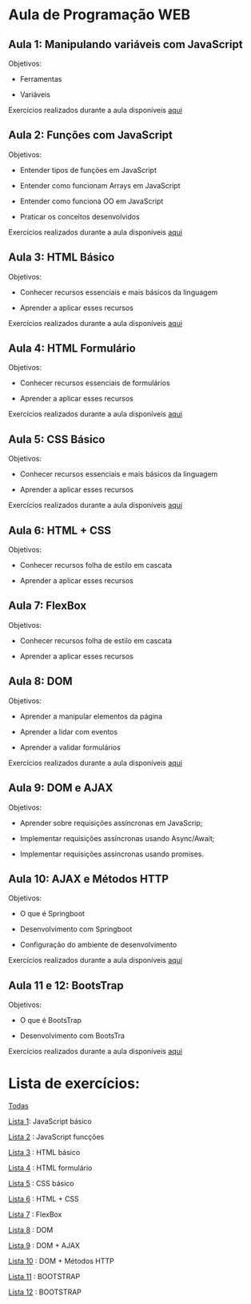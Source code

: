 # Aula de Programação WEB

## Aula 1: Manipulando variáveis com JavaScript

Objetivos:
  - Ferramentas

  - Variáveis

Exercícios realizados durante a aula disponíveis [aqui](https://github.com/thaisconto/Curso-ADS/tree/main/JavaScript_Web/aula1) 

## Aula 2: Funções com JavaScript

Objetivos:
  - Entender tipos de funções em JavaScript

  - Entender como funcionam Arrays em JavaScript

  - Entender como funciona OO em JavaScript

  - Praticar os conceitos desenvolvidos

Exercícios realizados durante a aula disponíveis [aqui](https://github.com/thaisconto/Curso-ADS/tree/main/JavaScript_Web/aula2) 

## Aula 3: HTML Básico

Objetivos:
  - Conhecer recursos essenciais e mais básicos da linguagem

  - Aprender a aplicar esses recursos

Exercícios realizados durante a aula disponíveis [aqui](https://github.com/thaisconto/Curso-ADS/tree/main/JavaScript_Web/aula3)

## Aula 4: HTML Formulário

Objetivos:
  - Conhecer recursos essenciais de formulários

  - Aprender a aplicar esses recursos

Exercícios realizados durante a aula disponíveis [aqui](https://github.com/thaisconto/Curso-ADS/tree/main/JavaScript_Web/aula4)

## Aula 5: CSS Básico

Objetivos:
  - Conhecer recursos essenciais e mais básicos da linguagem

  - Aprender a aplicar esses recursos

Exercícios realizados durante a aula disponíveis [aqui](https://github.com/thaisconto/Curso-ADS/tree/main/JavaScript_Web/aula5)

## Aula 6: HTML + CSS

Objetivos:
  - Conhecer recursos folha de estilo em cascata

  - Aprender a aplicar esses recursos

## Aula 7: FlexBox

Objetivos:
  - Conhecer recursos folha de estilo em cascata

  - Aprender a aplicar esses recursos

## Aula 8: DOM

Objetivos:
  - Aprender a manipular elementos da página
    
  - Aprender a lidar com eventos
    
  - Aprender a validar formulários

Exercícios realizados durante a aula disponíveis [aqui](https://github.com/thaisconto/Curso-ADS/tree/main/JavaScript_Web/aula8)

## Aula 9: DOM e AJAX

Objetivos:
  - Aprender sobre requisições assíncronas em JavaScrip;

  - Implementar requisições assíncronas usando Async/Await;

  - Implementar requisições assíncronas usando promises.


## Aula 10: AJAX e Métodos HTTP

Objetivos:
  - O que é Springboot

  - Desenvolvimento com Springboot

  - Configuração do ambiente de desenvolvimento


Exercícios realizados durante a aula disponíveis [aqui](https://github.com/thaisconto/Curso-ADS/tree/main/JavaScript_Web/aula10)

## Aula 11 e 12: BootsTrap

Objetivos:
  - O que é BootsTrap

  - Desenvolvimento com BootsTra


Exercícios realizados durante a aula disponíveis [aqui](https://github.com/thaisconto/Curso-ADS/tree/main/JavaScript_Web/aula11)

# Lista de exercícios:

[Todas](https://github.com/thaisconto/Curso-ADS/tree/main/JavaScript_Web/Listas)

[Lista 1](https://github.com/thaisconto/Curso-ADS/tree/main/JavaScript_Web/Listas/Lista1): JavaScript básico

[Lista 2](https://github.com/thaisconto/Curso-ADS/tree/main/JavaScript_Web/Listas/Lista2) : JavaScript funcções

[Lista 3](https://github.com/thaisconto/Curso-ADS/tree/main/JavaScript_Web/Listas/Lista3) : HTML básico

[Lista 4](https://github.com/thaisconto/Curso-ADS/tree/main/JavaScript_Web/Listas/Lista4) : HTML formulário

[Lista 5](https://github.com/thaisconto/Curso-ADS/tree/main/JavaScript_Web/Listas/Lista5) : CSS básico

[Lista 6](https://github.com/thaisconto/Curso-ADS/tree/main/JavaScript_Web/Listas/Lista6) : HTML + CSS

[Lista 7](https://github.com/thaisconto/Curso-ADS/tree/main/JavaScript_Web/Listas/Lista7) : FlexBox

[Lista 8](https://github.com/thaisconto/Curso-ADS/tree/main/JavaScript_Web/Listas/Lista8) : DOM

[Lista 9](https://github.com/thaisconto/Curso-ADS/tree/main/JavaScript_Web/Listas/Lista9) : DOM + AJAX

[Lista 10](https://github.com/thaisconto/Curso-ADS/tree/main/JavaScript_Web/Listas/Lista10) : DOM + Métodos HTTP

[Lista 11](https://github.com/thaisconto/Curso-ADS/tree/main/JavaScript_Web/Listas/Lista11) : BOOTSTRAP

[Lista 12](https://github.com/thaisconto/Curso-ADS/tree/main/JavaScript_Web/Listas/Lista12) : BOOTSTRAP